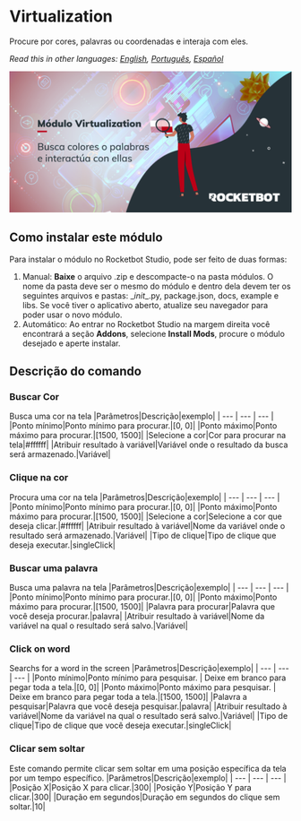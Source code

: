 # Virtualization
  
Procure por cores, palavras ou coordenadas e interaja com eles.  

*Read this in other languages: [English](Manual_virtualization.md), [Português](Manual_virtualization.pr.md), [Español](Manual_virtualization.es.md)*
  
![banner](imgs/Banner_virtualization.png)
## Como instalar este módulo
  
Para instalar o módulo no Rocketbot Studio, pode ser feito de duas formas:
1. Manual: __Baixe__ o arquivo .zip e descompacte-o na pasta módulos. O nome da pasta deve ser o mesmo do módulo e dentro dela devem ter os seguintes arquivos e pastas: \__init__.py, package.json, docs, example e libs. Se você tiver o aplicativo aberto, atualize seu navegador para poder usar o novo módulo.
2. Automático: Ao entrar no Rocketbot Studio na margem direita você encontrará a seção **Addons**, selecione **Install Mods**, procure o módulo desejado e aperte instalar.  







## Descrição do comando

### Buscar Cor
  
Busca uma cor na tela
|Parâmetros|Descrição|exemplo|
| --- | --- | --- |
|Ponto mínimo|Ponto mínimo para procurar.|[0, 0]|
|Ponto máximo|Ponto máximo para procurar.|[1500, 1500]|
|Selecione a cor|Cor para procurar na tela|#ffffff|
|Atribuir resultado à variável|Variável onde o resultado da busca será armazenado.|Variável|

### Clique na cor
  
Procura uma cor na tela
|Parâmetros|Descrição|exemplo|
| --- | --- | --- |
|Ponto mínimo|Ponto mínimo para procurar.|[0, 0]|
|Ponto máximo|Ponto máximo para procurar.|[1500, 1500]|
|Selecione a cor|Selecione a cor que deseja clicar.|#ffffff|
|Atribuir resultado à variável|Nome da variável onde o resultado será armazenado.|Variável|
|Tipo de clique|Tipo de clique que deseja executar.|singleClick|

### Buscar uma palavra
  
Busca uma palavra na tela
|Parâmetros|Descrição|exemplo|
| --- | --- | --- |
|Ponto mínimo|Ponto mínimo para procurar.|[0, 0]|
|Ponto máximo|Ponto máximo para procurar.|[1500, 1500]|
|Palavra para procurar|Palavra que você deseja procurar.|palavra|
|Atribuir resultado à variável|Nome da variável na qual o resultado será salvo.|Variável|

### Click on word
  
Searchs for a word in the screen
|Parâmetros|Descrição|exemplo|
| --- | --- | --- |
|Ponto mínimo|Ponto mínimo para pesquisar. \| Deixe em branco para pegar toda a tela.|[0, 0]|
|Ponto máximo|Ponto máximo para pesquisar. \| Deixe em branco para pegar toda a tela.|[1500, 1500]|
|Palavra a pesquisar|Palavra que você deseja pesquisar.|palavra|
|Atribuir resultado à variável|Nome da variável na qual o resultado será salvo.|Variável|
|Tipo de clique|Tipo de clique que você deseja executar.|singleClick|

### Clicar sem soltar
  
Este comando permite clicar sem soltar em uma posição específica da tela por um tempo específico.
|Parâmetros|Descrição|exemplo|
| --- | --- | --- |
|Posição X|Posição X para clicar.|300|
|Posição Y|Posição Y para clicar.|300|
|Duração em segundos|Duração em segundos do clique sem soltar.|10|
